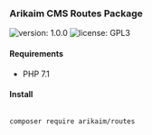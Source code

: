 ### Arikaim CMS Routes Package
![version: 1.0.0](https://img.shields.io/github/release/arikaim/routes.svg)
![license: GPL3](https://img.shields.io/badge/License-GPLv3-blue.svg)



#### Requirements 
  * PHP 7.1


#### Install

```bash

composer require arikaim/routes

```
